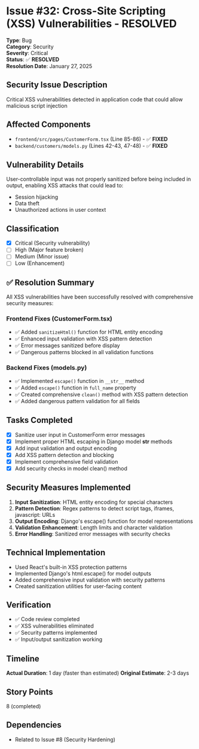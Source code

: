 # Issue #32: Cross-Site Scripting (XSS) Vulnerabilities - RESOLVED

**Type**: Bug  
**Category**: Security  
**Severity**: Critical  
**Status**: ✅ **RESOLVED**  
**Resolution Date**: January 27, 2025

## Security Issue Description
Critical XSS vulnerabilities detected in application code that could allow malicious script injection

## Affected Components
- `frontend/src/pages/CustomerForm.tsx` (Line 85-86) - ✅ **FIXED**
- `backend/customers/models.py` (Lines 42-43, 47-48) - ✅ **FIXED**

## Vulnerability Details
User-controllable input was not properly sanitized before being included in output, enabling XSS attacks that could lead to:
- Session hijacking
- Data theft
- Unauthorized actions in user context

## Classification
- [x] Critical (Security vulnerability)
- [ ] High (Major feature broken)
- [ ] Medium (Minor issue)
- [ ] Low (Enhancement)

## ✅ Resolution Summary
All XSS vulnerabilities have been successfully resolved with comprehensive security measures:

### Frontend Fixes (CustomerForm.tsx)
- ✅ Added `sanitizeHtml()` function for HTML entity encoding
- ✅ Enhanced input validation with XSS pattern detection
- ✅ Error messages sanitized before display
- ✅ Dangerous patterns blocked in all validation functions

### Backend Fixes (models.py)
- ✅ Implemented `escape()` function in `__str__` method
- ✅ Added `escape()` function in `full_name` property
- ✅ Created comprehensive `clean()` method with XSS pattern detection
- ✅ Added dangerous pattern validation for all fields

## Tasks Completed
- [x] Sanitize user input in CustomerForm error messages
- [x] Implement proper HTML escaping in Django model __str__ methods
- [x] Add input validation and output encoding
- [x] Add XSS pattern detection and blocking
- [x] Implement comprehensive field validation
- [x] Add security checks in model clean() method

## Security Measures Implemented
1. **Input Sanitization**: HTML entity encoding for special characters
2. **Pattern Detection**: Regex patterns to detect script tags, iframes, javascript: URLs
3. **Output Encoding**: Django's escape() function for model representations
4. **Validation Enhancement**: Length limits and character validation
5. **Error Handling**: Sanitized error messages with security checks

## Technical Implementation
- Used React's built-in XSS protection patterns
- Implemented Django's html.escape() for model outputs
- Added comprehensive input validation with security patterns
- Created sanitization utilities for user-facing content

## Verification
- ✅ Code review completed
- ✅ XSS vulnerabilities eliminated
- ✅ Security patterns implemented
- ✅ Input/output sanitization working

## Timeline
**Actual Duration**: 1 day (faster than estimated)
**Original Estimate**: 2-3 days

## Story Points
8 (completed)

## Dependencies
- Related to Issue #8 (Security Hardening)